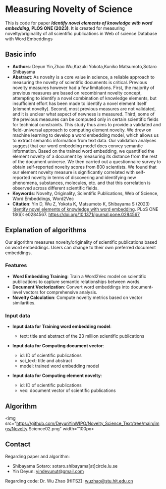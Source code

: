# Measuring Novelty of Science

This is code for paper ***Identify novel elements of knowledge with word embedding*, PLOS ONE (2023)**. It is created for measuring novelty/originality of all scientific publications in Web of science Database with Word Embeddings 

## Basic info

- **Authors**: Deyun Yin,Zhao Wu,Kazuki Yokota,Kuniko Matsumoto,Sotaro Shibayama
- **Abstract**: As novelty is a core value in science, a reliable approach to measuring the novelty of scientific documents is critical. Previous novelty measures however had a few limitations. First, the majority of previous measures are based on recombinant novelty concept, attempting to identify a novel combination of knowledge elements, but insufficient effort has been made to identify a novel element itself (element novelty). Second, most previous measures are not validated, and it is unclear what aspect of newness is measured. Third, some of the previous measures can be computed only in certain scientific fields for technical constraints. This study thus aims to provide a validated and field-universal approach to computing element novelty. We drew on machine learning to develop a word embedding model, which allows us to extract semantic information from text data. Our validation analyses suggest that our word embedding model does convey semantic information. Based on the trained word embedding, we quantified the element novelty of a document by measuring its distance from the rest of the document universe. We then carried out a questionnaire survey to obtain self-reported novelty scores from 800 scientists. We found that our element novelty measure is significantly correlated with self-reported novelty in terms of discovering and identifying new phenomena, substances, molecules, etc. and that this correlation is observed across different scientific fields.
- **Keywords**: Novelty, Originality, Scientific Publications, Web of Science, Word Embeddings, Word2Vec
- **Citation**: Yin D, Wu Z, Yokota K, Matsumoto K, Shibayama S (2023) [Identify novel elements of knowledge with word embedding](https://journals.plos.org/plosone/article?id=10.1371/journal.pone.0284567). PLoS ONE 18(6): e0284567. https://doi.org/10.1371/journal.pone.0284567

## Explanation of algorithms

Our algorithm measures novelty/originality of scientific publications based on word embeddings. Users can change to their own preferred document embeddings. 

 ### Features

- **Word Embedding Training**: Train a Word2Vec model on scientific publications to capture semantic relationships between words.
- **Document Vectorization**: Convert word embeddings into document-level vectors for comprehensive analysis.
- **Novelty Calculation**: Compute novelty metrics based on vector similarities.

### Input data 

- **Input data for Training word embedding model**: 
  - text: title and abstract of the 23 million scientific publications

- **Input data for Computing document vector**: 
  - id: ID of scientific publications 
  - sci_text: title and abstract 
  - model: trained word embedding model 

- **Input data for Computing element novelty**: 
  - id: ID of scientific publications 
  - vec: document vector of scientific publications

## Algorithm

<img src="https://github.com/DeyunYinWIPO/Novelty_Science_Text/tree/main/imgs/Novelty Science02.png" width="100px>

## **Contact**

Regarding paper and algorithm:

- Shibayama Sotaro: sotaro.shibayama[at]circle.lu.se
- Yin Deyun: yindeyunut@gmail.com 

Regarding code: Dr. Wu Zhao (HITSZ): wuzhao@stu.hit.edu.cn

